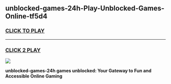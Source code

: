 
## unblocked-games-24h-Play-Unblocked-Games-Online-tf5d4
<h3>
<a href="https://premium76.site?title=unblocked-games-24h&ref=25A">CLICK TO PLAY</a></h3>
<hr>

<h3>
<a href="https://premium76.site?title=unblocked-games-24h&ref=25A">CLICK 2 PLAY</a>
  
</h3>

<a href="https://premium76.site?title=unblocked-games-24h&ref=25A"><img src="https://clearcache.store/games.png"></a>


**unblocked-games-24h games unblocked: Your Gateway to Fun and Accessible Online Gaming**
